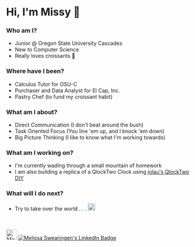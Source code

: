 # Hi, I'm Missy 👋

### Who am I?

- Junior @ Oregon State University Cascades
- New to Computer Science 
- Really loves croissants 🥐

### Where have I been?

- Calculus Tutor for OSU-C
- Purchaser and Data Analyst for El Cap, Inc.
- Pastry Chef (to fund my croissant habit)

### What am I about?

- Direct Communication (I don't beat around the bush)
- Task Oriented Focus (You line 'em up, and I knock 'em down)
- Big Picture Thinking (I like to know what I'm working towards)

### What am I working on?

- I'm currently wading through a small mountain of homework
- I am also building a replica of a QlockTwo Clock using [jolau's QlockTwo DIY](https://github.com/jolau/QlockTwo_DIY "jolau's QlockTwo DIY")

### What will I do next?

- Try to take over the world . . . <img src="https://i.imgur.com/JZDlBMv.png" title="source: imgur.com" alt="Brain from Pinky and the Brain" style="height: 20px">

<br>
<br>

<!-- <style>
    .badges {
        text-align: center;
    }
</style> -->

<div class="badges">
    <a href="https://drive.google.com/file/d/1WCImbAc6wnmm8SX4ndXMtszj4czgW8gt/view?usp=sharing"><img src="https://i.imgur.com/ZAzp0gL.png" alt="Melissa Swearingen's Resume" style="height: 28px"></a>
    <a href="https://www.linkedin.com/in/melissa-swearingen/"><img src="https://img.shields.io/badge/LinkedIn-0077B5?style=for-the-badge&logo=linkedin&logoColor=white" alt="Melissa Swearingen's LinkedIn Badge"></a>
</div>



<!--
**swearingenmj/swearingenmj** is a ✨ _special_ ✨ repository because its `README.md` (this file) appears on your GitHub profile.

Here are some ideas to get you started:

- 🔭 I’m currently working on ...
- 🌱 I’m currently learning ...
- 👯 I’m looking to collaborate on ...
- 🤔 I’m looking for help with ...
- 💬 Ask me about ...
- 📫 How to reach me: ...
- 😄 Pronouns: ...
- ⚡ Fun fact: ...
-->
